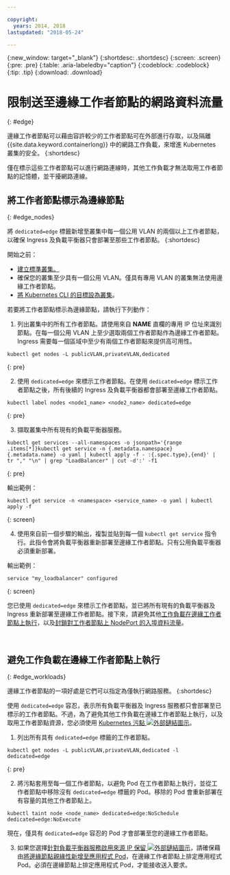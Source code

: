 ```yaml
---

copyright:
  years: 2014, 2018
lastupdated: "2018-05-24"

---
```


{:new_window: target="_blank"}
{:shortdesc: .shortdesc}
{:screen: .screen}
{:pre: .pre}
{:table: .aria-labeledby="caption"}
{:codeblock: .codeblock}
{:tip: .tip}
{:download: .download}



# 限制送至邊緣工作者節點的網路資料流量
{: #edge}

邊緣工作者節點可以藉由容許較少的工作者節點可在外部進行存取，以及隔離 {{site.data.keyword.containerlong}} 中的網路工作負載，來增進 Kubernetes 叢集的安全。
{:shortdesc}

僅在標示這些工作者節點可以進行網路連線時，其他工作負載才無法取用工作者節點的記憶體，並干擾網路連線。





## 將工作者節點標示為邊緣節點
{: #edge_nodes}

將 `dedicated=edge` 標籤新增至叢集中每一個公用 VLAN 的兩個以上工作者節點，以確保 Ingress 及負載平衡器只會部署至那些工作者節點。
{:shortdesc}

開始之前：

- [建立標準叢集。](cs_clusters.html#clusters_cli)
- 確保您的叢集至少具有一個公用 VLAN。僅具有專用 VLAN 的叢集無法使用邊緣工作者節點。
- [將 Kubernetes CLI 的目標設為叢集](cs_cli_install.html#cs_cli_configure)。

若要將工作者節點標示為邊緣節點，請執行下列動作：

1. 列出叢集中的所有工作者節點。請使用來自 **NAME** 直欄的專用 IP 位址來識別節點。在每一個公用 VLAN 上至少選取兩個工作者節點作為邊緣工作者節點。Ingress 需要每一個區域中至少有兩個工作者節點來提供高可用性。 

  ```
  kubectl get nodes -L publicVLAN,privateVLAN,dedicated
  ```
  {: pre}

2. 使用 `dedicated=edge` 來標示工作者節點。在使用 `dedicated=edge` 標示工作者節點之後，所有後續的 Ingress 及負載平衡器都會部署至邊緣工作者節點。

  ```
  kubectl label nodes <node1_name> <node2_name> dedicated=edge
  ```
  {: pre}

3. 擷取叢集中所有現有的負載平衡器服務。

  ```
  kubectl get services --all-namespaces -o jsonpath='{range .items[*]}kubectl get service -n {.metadata.namespace} {.metadata.name} -o yaml | kubectl apply -f - :{.spec.type},{end}' | tr "," "\n" | grep "LoadBalancer" | cut -d':' -f1
  ```
  {: pre}

  輸出範例：

  ```
  kubectl get service -n <namespace> <service_name> -o yaml | kubectl apply -f
  ```
  {: screen}

4. 使用來自前一個步驟的輸出，複製並貼到每一個 `kubectl get service` 指令行。此指令會將負載平衡器重新部署至邊緣工作者節點。只有公用負載平衡器必須重新部署。

  輸出範例：

  ```
  service "my_loadbalancer" configured
  ```
  {: screen}

您已使用 `dedicated=edge` 來標示工作者節點，並已將所有現有的負載平衡器及 Ingress 重新部署至邊緣工作者節點。接下來，請避免其他[工作負載在邊緣工作者節點上執行](#edge_workloads)，以及[封鎖對工作者節點上 NodePort 的入埠資料流量](cs_network_policy.html#block_ingress)。

<br />


## 避免工作負載在邊緣工作者節點上執行
{: #edge_workloads}

邊緣工作者節點的一項好處是它們可以指定為僅執行網路服務。
{:shortdesc}

使用 `dedicated=edge` 容忍，表示所有負載平衡器及 Ingress 服務都只會部署至已標示的工作者節點。不過，為了避免其他工作負載在邊緣工作者節點上執行，以及取用工作者節點資源，您必須使用 [Kubernetes 污點 ![外部鏈結圖示](../icons/launch-glyph.svg "外部鏈結圖示")](https://kubernetes.io/docs/concepts/configuration/taint-and-toleration/)。



1. 列出所有具有 `dedicated=edge` 標籤的工作者節點。

  ```
  kubectl get nodes -L publicVLAN,privateVLAN,dedicated -l dedicated=edge
  ```
  {: pre}

2. 將污點套用至每一個工作者節點，以避免 Pod 在工作者節點上執行，並從工作者節點中移除沒有 `dedicated=edge` 標籤的 Pod。移除的 Pod 會重新部署在有容量的其他工作者節點上。

  ```
  kubectl taint node <node_name> dedicated=edge:NoSchedule dedicated=edge:NoExecute
  ```
現在，僅具有 `dedicated=edge` 容忍的 Pod 才會部署至您的邊緣工作者節點。

3. 如果您選擇[針對負載平衡器服務啟用來源 IP 保留 ![外部鏈結圖示](../icons/launch-glyph.svg "外部鏈結圖示")](https://kubernetes.io/docs/tutorials/services/source-ip/#source-ip-for-services-with-typeloadbalancer)，請確保藉由[將邊緣節點親緣性新增至應用程式 Pod](cs_loadbalancer.html#edge_nodes)，在邊緣工作者節點上排定應用程式 Pod。必須在邊緣節點上排定應用程式 Pod，才能接收送入要求。
